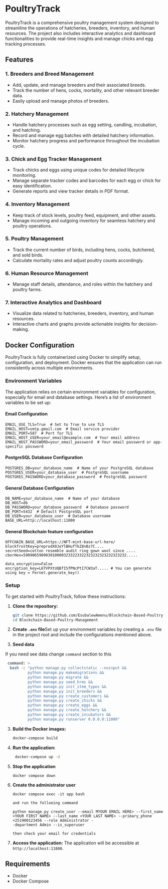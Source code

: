 # PoultryTrack

PoultryTrack is a comprehensive poultry management system designed to streamline the operations of hatcheries, breeders, inventory, and human resources. The project also includes interactive analytics and dashboard functionalities to provide real-time insights and manage chicks and egg tracking processes.

## Features

### 1. **Breeders and Breed Management**

- Add, update, and manage breeders and their associated breeds.
- Track the number of hens, cocks, mortality, and other relevant breeder data.
- Easily upload and manage photos of breeders.

### 2. **Hatchery Management**

- Handle hatchery processes such as egg setting, candling, incubation, and hatching.
- Record and manage egg batches with detailed hatchery information.
- Monitor hatchery progress and performance throughout the incubation cycle.

### 3. **Chick and Egg Tracker Management**

- Track chicks and eggs using unique codes for detailed lifecycle monitoring.
- Manage separate tracker codes and barcodes for each egg or chick for easy identification.
- Generate reports and view tracker details in PDF format.

### 4. **Inventory Management**

- Keep track of stock levels, poultry feed, equipment, and other assets.
- Manage incoming and outgoing inventory for seamless hatchery and poultry operations.

### 5. **Poultry Management**

- Track the current number of birds, including hens, cocks, butchered, and sold birds.
- Calculate mortality rates and adjust poultry counts accordingly.

### 6. **Human Resource Management**

- Manage staff details, attendance, and roles within the hatchery and poultry farms.

### 7. **Interactive Analytics and Dashboard**

- Visualize data related to hatcheries, breeders, inventory, and human resources.
- Interactive charts and graphs provide actionable insights for decision-making.

## Docker Configuration

PoultryTrack is fully containerized using Docker to simplify setup, configuration, and deployment. Docker ensures that the application can run consistently across multiple environments.

### Environment Variables

The application relies on certain environment variables for configuration, especially for email and database settings. Here’s a list of environment variables to be set up:

#### Email Configuration

```env
EMAIL_USE_TLS=True  # Set to True to use TLS
EMAIL_HOST=smtp.gmail.com  # Email service provider
EMAIL_PORT=587  # Port for TLS
EMAIL_HOST_USER=your_email@example.com  # Your email address
EMAIL_HOST_PASSWORD=your_email_password  # Your email password or app-specific password
```

#### PostgreSQL Database Configuration

```env
POSTGRES_DB=your_database_name  # Name of your PostgreSQL database
POSTGRES_USER=your_database_user  # PostgreSQL username
POSTGRES_PASSWORD=your_database_password  # PostgreSQL password
```

#### General Database Configuration

```env
DB_NAME=your_database_name  # Name of your database
DB_HOST=db
DB_PASSWORD=your_database_password  # Database password
DB_PORT=5432  # Default PostgreSQL port
DB_USER=your_database_user  # Database username
BASE_URL=http://localhost:11000
```

#### General Blockchain feature configuration

```env
OFFCHAIN_BASE_URL=https://NFT-mint-base-url-here/
blockfrostKey=preprodX0JeYlBHufTkZ8nBz7C....
secretSeed=cotton resemble audit ring gown wool since ....
cborHex=5909065909030100003233223322323232323232323232.....

data_encryption=False
encryption_key=L6TVPXtUQBfISfPNcPtI7CW3aT..... # You can generate using key = Fernet.generate_key()

```

### Setup

To get started with PoultryTrack, follow these instructions:

1. **Clone the repository:**

   ```bash
   git clone https://github.com/EsubalewAmenu/Blockchain-Based-Poultry-Management.git
   cd Blockchain-Based-Poultry-Management
   ```
2. **Create `.env` file**Set up your environment variables by creating a `.env` file in the project root and include the configurations mentioned above.

3. **Seed data**

If you need see data change `command` section to this
   ```bash
    command: >
     bash -c "python manage.py collectstatic --noinput &&
             python manage.py makemigrations &&
             python manage.py migrate &&
             python manage.py seed_hrms &&
             python manage.py init_item_types &&
             python manage.py init_breeders &&
             python manage.py create_customers &&
             python manage.py create_chicks &&
             python manage.py create_eggs &&
             python manage.py create_hatchery &&
             python manage.py create_incubators &&
             python manage.py runserver 0.0.0.0:11000"
   ```

3. **Build the Docker images:**

   ```bash
   docker-compose build
   ```
4. **Run the application:**

   ```bash
    docker-compose up -d
   ```
5. **Stop the application**

   ```
   docker compose down
   ```
6. **Create the administrator user**

   ```
   docker compose exec -it app bash

   and run the folloeing command 

   python manage.py create_user --email MYOUR EMAIL HERE> --first_name <YOUR FIRST NAME> --last_name <YOUR LAST NAME> --primary_phone +251900123456 --role Administrator -
   -department Admin --is_superuser

   then check your email for credentials
   ```
7. **Access the application:**
   The application will be accessible at `http://localhost:11000`.

## Requirements

- Docker
- Docker Compose
